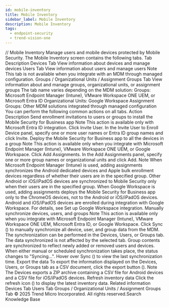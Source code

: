 ```yaml
---
id: mobile-inventory
title: Mobile Inventory
sidebar_label: Mobile Inventory
description: Mobile Inventory
tags:
  - endpoint-security
  - trend-vision-one
---
```


/*<![CDATA[*/ $('#title').html($('meta[name=map-description]').attr('content')); /*]]>*/ Mobile Inventory Manage users and mobile devices protected by Mobile Security. The Mobile Inventory screen contains the following tabs. Tab Description Devices Tab View information about devices and manage devices Users Tab View information about users and manage users Note This tab is not available when you integrate with an MDM through managed configuration. Groups / Organizational Units / Assignment Groups Tab View information about and manage groups, organizational units, or assignment groups The tab name varies depending on the MDM solution: Groups: Microsoft Endpoint Manager (Intune), VMware Workspace ONE UEM, or Microsoft Entra ID Organizational Units: Google Workspace Assignment Groups: Other MDM solutions integrated through managed configuration You can perform the following common actions on all tabs. Action Description Send enrollment invitations to users or groups to install the Mobile Security for Business app Note This action is available only with Microsoft Entra ID integration. Click Invite User. In the Invite User to Enroll Device panel, specify one or more user names or Entra ID group names and click Invite. Deploy the Mobile Security for Business app to all the devices in a group Note This action is available only when you integrate with Microsoft Endpoint Manager (Intune), VMware Workspace ONE UEM, or Google Workspace. Click Add Assignments. In the Add Assignments panel, specify one or more group names or organizational units and click Add. Note When Microsoft Endpoint Manager (Intune) is used, adding assignments synchronizes the Android dedicated devices and Apple bulk enrollment devices regardless of whether their users are in the specified group. Other Android or iOS/iPadOS devices are synchronized to Mobile Security only when their users are in the specified group. When Google Workspace is used, adding assignments deploys the Mobile Security for Business app only to the ChromeOS devices, not to the Android or iOS/iPadOS devices. Android and iOS/iPadOS devices are enrolled during integration with Google Workspace. For details, see Set up Google Workspace integration. Manually synchronize devices, users, and groups Note This action is available only when you integrate with Microsoft Endpoint Manager (Intune), VMware Workspace ONE UEM, Microsoft Entra ID, or Google Workspace. Click Sync () to manually synchronize all device, user, and group data from the MDM. The synchronization can be performed in the Devices, Users, or Groups tab. The data synchronized is not affected by the selected tab. Group contents are synchronized to reflect newly added or removed users and devices. When either manual or scheduled synchronization takes place, the status changes to "Syncing...". Hover over Sync () to view the last synchronization time. Export the data To export the information displayed on the Devices, Users, or Groups tab as a CSV document, click the export button (). Note The Devices exports a ZIP archive containing a CSV file for Android devices and a CSV file for iOS/iPadOS devices. Refresh inventory data Click the refresh icon () to display the latest inventory data. Related information Devices Tab Users Tab Groups / Organizational Units / Assignment Groups Tab © 2025 Trend Micro Incorporated. All rights reserved.Search Knowledge Base